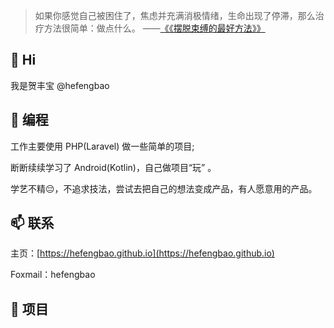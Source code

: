 > 如果你感觉自己被困住了，焦虑并充满消极情绪，生命出现了停滞，那么治疗方法很简单：做点什么。
> ——[《《摆脱束缚的最好方法》》](https://www.ggnotes.com/the-best-way-to-get-unstuck/)

## 👋 Hi

我是贺丰宝 @hefengbao

## 👀 编程

工作主要使用 PHP(Laravel) 做一些简单的项目;

断断续续学习了 Android(Kotlin)，自己做项目“玩” 。

学艺不精😔，不追求技法，尝试去把自己的想法变成产品，有人愿意用的产品。

## 📫 联系

主页：[https://hefengbao.github.io](https://hefengbao.github.io)

Foxmail：hefengbao

## 🐛 项目



<!---
hefengbao/hefengbao is a ✨ special ✨ repository because its `README.md` (this file) appears on your GitHub profile.
You can click the Preview link to take a look at your changes.
--->
